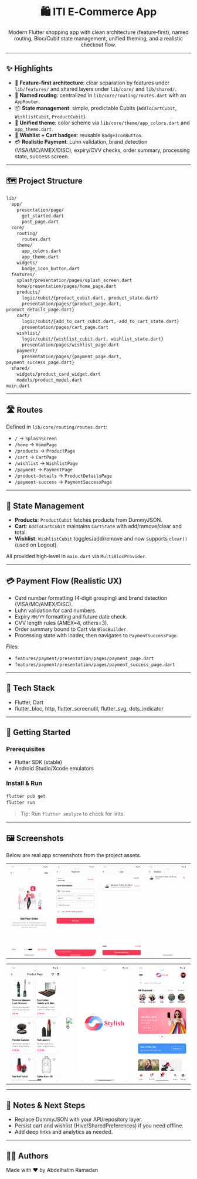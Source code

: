 <div align="center">

# 🛍️ ITI E‑Commerce App

Modern Flutter shopping app with clean architecture (feature‑first), named routing, Bloc/Cubit state management, unified theming, and a realistic checkout flow.

</div>

---

## ✨ Highlights

- 🔧 __Feature‑first architecture__: clear separation by features under `lib/features/` and shared layers under `lib/core/` and `lib/shared/`.
- 🧭 __Named routing__: centralized in `lib/core/routing/routes.dart` with an `AppRouter`.
- 📦 __State management__: simple, predictable Cubits (`AddToCartCubit`, `WishlistCubit`, `ProductCubit`).
- 🎨 __Unified theme__: color scheme via `lib/core/theme/app_colors.dart` and `app_theme.dart`.
- 🔔 __Wishlist + Cart badges__: reusable `BadgeIconButton`.
- 💳 __Realistic Payment__: Luhn validation, brand detection (VISA/MC/AMEX/DISC), expiry/CVV checks, order summary, processing state, success screen.

---

## 🗺️ Project Structure

```
lib/
  app/
    presentation/page/
      get_started.dart
      post_page.dart
  core/
    routing/
      routes.dart
    theme/
      app_colors.dart
      app_theme.dart
    widgets/
      badge_icon_button.dart
  features/
    splash/presentation/pages/splash_screen.dart
    home/presentation/pages/home_page.dart
    products/
      logic/cubit/{product_cubit.dart, product_state.dart}
      presentation/pages/{product_page.dart, product_details_page.dart}
    cart/
      logic/cubit/{add_to_cart_cubit.dart, add_to_cart_state.dart}
      presentation/pages/cart_page.dart
    wishlist/
      logic/cubit/{wishlist_cubit.dart, wishlist_state.dart}
      presentation/pages/wishlist_page.dart
    payment/
      presentation/pages/{payment_page.dart, payment_success_page.dart}
  shared/
    widgets/product_card_widget.dart
    models/product_model.dart
main.dart
```

---

## 🛣️ Routes

Defined in `lib/core/routing/routes.dart`:

- `/` → `SplashScreen`
- `/home` → `HomePage`
- `/products` → `ProductPage`
- `/cart` → `CartPage`
- `/wishlist` → `WishlistPage`
- `/payment` → `PaymentPage`
- `/product-details` → `ProductDetailsPage`
- `/payment-success` → `PaymentSuccessPage`

---

## 🧠 State Management

- __Products__: `ProductCubit` fetches products from DummyJSON.
- __Cart__: `AddToCartCubit` maintains `CartState` with add/remove/clear and total.
- __Wishlist__: `WishlistCubit` toggles/add/remove and now supports `clear()` (used on Logout).

All provided high‑level in `main.dart` via `MultiBlocProvider`.

---

## 💳 Payment Flow (Realistic UX)

- Card number formatting (4‑digit grouping) and brand detection (VISA/MC/AMEX/DISC).
- Luhn validation for card numbers.
- Expiry `MM/YY` formatting and future date check.
- CVV length rules (AMEX=4, others=3).
- Order summary bound to Cart via `BlocBuilder`.
- Processing state with loader, then navigates to `PaymentSuccessPage`.

Files:
- `features/payment/presentation/pages/payment_page.dart`
- `features/payment/presentation/pages/payment_success_page.dart`

---

## 🧩 Tech Stack

- Flutter, Dart
- flutter_bloc, http, flutter_screenutil, flutter_svg, dots_indicator

---

## 🚀 Getting Started

### Prerequisites

- Flutter SDK (stable)
- Android Studio/Xcode emulators

### Install & Run

```bash
flutter pub get
flutter run
```

> Tip: Run `flutter analyze` to check for lints.

---

## 🖼️ Screenshots

Below are real app screenshots from the project assets.

|                                                    |  |  |  |
|----------------------------------------------------|---|---|---|
| ![7](assets/images/Screenshot_20250913_143648.png) | ![2](assets/images/Screenshot_20250913_143354.png) | ![3](assets/images/Screenshot_20250913_143338.png) | ![4](assets/images/Screenshot_20250913_143331.png) |

|  |  |                                                    |  |
|---|---|----------------------------------------------------|---|
| ![5](assets/images/Screenshot_20250913_143308.png) | ![6](assets/images/Screenshot_20250913_143238.png) | ![1](assets/images/Screenshot_20250913_143101.png) | ![8](assets/images/Screenshot_20250913_142844.png) |

---

## 🔧 Notes & Next Steps

- Replace DummyJSON with your API/repository layer.
- Persist cart and wishlist (Hive/SharedPreferences) if you need offline.
- Add deep links and analytics as needed.

---

## 👨‍💻 Authors

Made with ❤️ by Abdelhalim Ramadan